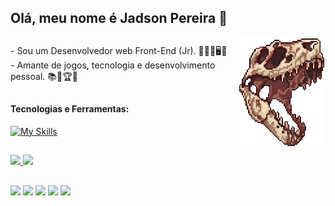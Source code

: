 ## Olá, meu nome é <strong>Jadson Pereira</strong> 🔋
<div><img align="right" src="https://github.com/JadsonPS/JadsonPS/blob/main/T-rex%20Skull.png?raw=true"></div>

##
<div>
    <p> - Sou um Desenvolvedor web Front-End (Jr). 👨🏻‍💻🖥️📱 <br>
        - Amante de jogos, tecnologia e desenvolvimento pessoal. 📚🥇🏆🚀    </p>
    
</div>





##
<!---------------------------------------------------------------------
    https://skillicons.dev/
---------------------------------------------------------------------->
#### Tecnologias e Ferramentas:

[![My Skills](https://skillicons.dev/icons?i=html,css,js,vscode,figma,python,github,git,arduino)](https://skillicons.dev)


##
 <!---------------------------------------------------------------
  Link dos stats https://github.com/anuraghazra/github-readme-stats
  ---------------------------------------------------------------->  
<!--<div style="display: inline_block">
  ![Anurag's GitHub stats](https://github-readme-stats.vercel.app/api?username=JadsonPS&show_icons=true)
  [![Top Langs](https://github-readme-stats.vercel.app/api/top-langs/?username=JadsonPS)](https://github.com/anuraghazra/github-readme-stats)
</div> -->

<div align="left">
  <a href="https://github.com/JadsonPS">
  <img height="180em" src="https://github-readme-stats.vercel.app/api?username=JadsonPS&show_icons=true&include_all_commits=true&count_private=true&theme=clear"/>
  <img height="180em" src="https://github-readme-stats.vercel.app/api/top-langs/?username=JadsonPS&layout=compact&langs_count=7&theme=clear"/>
</div>



##
<div>
    <!--------------------------------------------------------------------------------
    links das logos das redes sociais: https://dev.to/envoy_/150-badges-for-github-pnk
    --------------------------------------------------------------------------------->
    <a href="https://www.instagram.com/linhafrontend" target="_blank"><img src="https://img.shields.io/badge/-Instagram-%23E4405F?style=for-the-badge&logo=instagram&logoColor=white" target="_blank"></a>
    <a href="https://www.linkedin.com/in/jadson-pereira-da-silva/" target="_blank"><img src="https://img.shields.io/badge/-LinkedIn-%230077B5?style=for-the-badge&logo=linkedin&logoColor=white" target="_blank"></a> 
    <a href="https://github.com/JadsonPS"><img src="https://img.shields.io/badge/GitHub-100000?style=for-the-badge&logo=github&logoColor=white" target="_blank"></a>
    <a href="https://api.whatsapp.com/send?phone=5581987285466&text=Ol%C3%A1,%20esse%20%C3%A9%20o%20n%C3%BAmero%20de%20Jadson"><img src="https://img.shields.io/badge/WhatsApp-25D366?style=for-the-badge&logo=whatsapp&logoColor=white" target="_blank"></a>
    <a href = "mailto:jadsonps12345@gmail.com"><img src="https://img.shields.io/badge/-Gmail-%23333?style=for-the-badge&logo=gmail&logoColor=white" target="_blank"></a>
</div>



